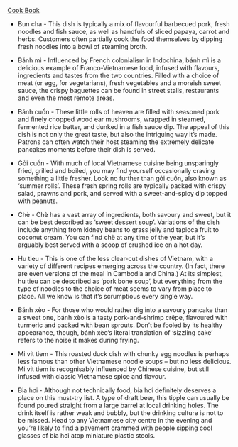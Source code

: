 [Cook Book](https://github.com/vmsmith/CookBook/blob/master/README.md)   

* Bun cha - This dish is typically a mix of flavourful barbecued pork, fresh noodles and fish sauce, as well as handfuls of sliced papaya, carrot and herbs. Customers often partially cook the food themselves by dipping fresh noodles into a bowl of steaming broth. 

* Bánh mì - Influenced by French colonialism in Indochina, bánh mì is a delicious example of Franco-Vietnamese food, infused with flavours, ingredients and tastes from the two countries. Filled with a choice of meat (or egg, for vegetarians), fresh vegetables and a moreish sweet sauce, the crispy baguettes can be found in street stalls, restaurants and even the most remote areas.

* Bánh cuốn - These little rolls of heaven are filled with seasoned pork and finely chopped wood ear mushrooms, wrapped in steamed, fermented rice batter, and dunked in a fish sauce dip. The appeal of this dish is not only the great taste, but also the intriguing way it’s made. Patrons can often watch their host steaming the extremely delicate pancakes moments before their dish is served.

* Gỏi cuốn - With much of local Vietnamese cuisine being unsparingly fried, grilled and boiled, you may find yourself occasionally craving something a little fresher. Look no further than gỏi cuốn, also known as ‘summer rolls’. These fresh spring rolls are typically packed with crispy salad, prawns and pork, and served with a sweet-and-spicy dip topped with peanuts.

* Chè - Chè has a vast array of ingredients, both savoury and sweet, but it can be best described as ‘sweet dessert soup’. Variations of the dish include anything from kidney beans to grass jelly and tapioca fruit to coconut cream. You can find chè at any time of the year, but it’s arguably best served with a scoop of crushed ice on a hot day.

* Hu tieu - This is one of the less clear-cut dishes of Vietnam, with a variety of different recipes emerging across the country. (In fact, there are even versions of the meal in Cambodia and China.) At its simplest, hu tieu can be described as ‘pork bone soup’, but everything from the type of noodles to the choice of meat seems to vary from place to place. All we know is that it’s scrumptious every single way.

* Bánh xèo - For those who would rather dig into a savoury pancake than a sweet one, bánh xèo is a tasty pork-and-shrimp crêpe, flavoured with turmeric and packed with bean sprouts. Don’t be fooled by its healthy appearance, though, bánh xèo‘s literal translation of ‘sizzling cake’ refers to the noise it makes during frying.

* Mi vit tiem - This roasted duck dish with chunky egg noodles is perhaps less famous than other Vietnamese noodle soups – but no less delicious. Mi vit tiem is recognisably influenced by Chinese cuisine, but still infused with classic Vietnamese spice and flavour.

* Bia hơi - Although not technically food, bia hơi definitely deserves a place on this must-try list. A type of draft beer, this tipple can usually be found poured straight from a large barrel at local drinking holes. The drink itself is rather weak and bubbly, but the drinking culture is not to be missed. Head to any Vietnamese city centre in the evening and you’re likely to find a pavement crammed with people sipping cool glasses of bia hơi atop miniature plastic stools.
